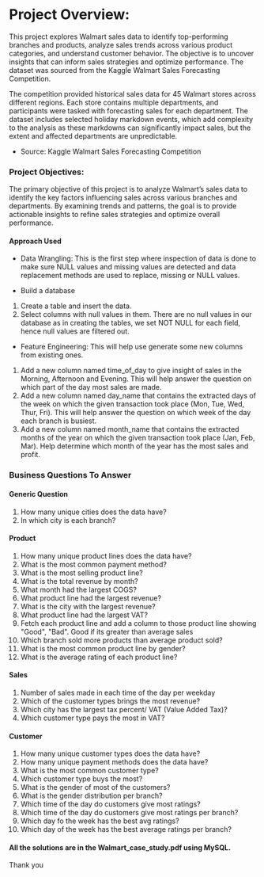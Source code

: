 # Project Overview:
This project explores Walmart sales data to identify top-performing branches and products, analyze sales trends across various product categories, 
and understand customer behavior. The objective is to uncover insights that can inform sales strategies and optimize performance. The dataset was sourced from the Kaggle Walmart Sales Forecasting Competition.

The competition provided historical sales data for 45 Walmart stores across different regions. Each store contains multiple departments, and participants were tasked with forecasting sales for each department. The dataset includes selected holiday markdown events, 
which add complexity to the analysis as these markdowns can significantly impact sales, but the extent and affected departments are unpredictable.
* Source: Kaggle Walmart Sales Forecasting Competition

### Project Objectives:
The primary objective of this project is to analyze Walmart’s sales data to identify the key factors influencing sales across various branches and departments. By examining trends and patterns, the goal is to provide actionable insights to refine sales strategies and optimize overall performance.


#### Approach Used
* Data Wrangling: This is the first step where inspection of data is done to make sure NULL values and missing values are detected and data replacement methods are used to replace, missing or NULL values.

* Build a database
1. Create a table and insert the data.
2. Select columns with null values in them. There are no null values in our database as in creating the tables, we set NOT NULL for each field, hence null values are filtered out.


* Feature Engineering: This will help use generate some new columns from existing ones.
1. Add a new column named time_of_day to give insight of sales in the Morning, Afternoon and Evening. This will help answer the question on which part of the day most sales are made.
2. Add a new column named day_name that contains the extracted days of the week on which the given transaction took place (Mon, Tue, Wed, Thur, Fri). This will help answer the question on which week of the day each branch is busiest.
3. Add a new column named month_name that contains the extracted months of the year on which the given transaction took place (Jan, Feb, Mar). Help determine which month of the year has the most sales and profit.




### Business Questions To Answer

#### Generic Question
1. How many unique cities does the data have?
2. In which city is each branch?



#### Product
1. How many unique product lines does the data have?
2. What is the most common payment method?
3. What is the most selling product line?
4. What is the total revenue by month?
5. What month had the largest COGS?
6. What product line had the largest revenue?
7. What is the city with the largest revenue?
8. What product line had the largest VAT?
9. Fetch each product line and add a column to those product line showing "Good", "Bad". Good if its greater than average sales
10. Which branch sold more products than average product sold?
11. What is the most common product line by gender?
12. What is the average rating of each product line?


#### Sales
1. Number of sales made in each time of the day per weekday
2. Which of the customer types brings the most revenue?
3. Which city has the largest tax percent/ VAT (Value Added Tax)?
4. Which customer type pays the most in VAT?



#### Customer
1. How many unique customer types does the data have?
2. How many unique payment methods does the data have?
3. What is the most common customer type?
4. Which customer type buys the most?
5. What is the gender of most of the customers?
6. What is the gender distribution per branch?
7. Which time of the day do customers give most ratings?
8. Which time of the day do customers give most ratings per branch?
9. Which day fo the week has the best avg ratings?
10. Which day of the week has the best average ratings per branch?


#### All the solutions are in the Walmart_case_study.pdf using MySQL.
Thank you
